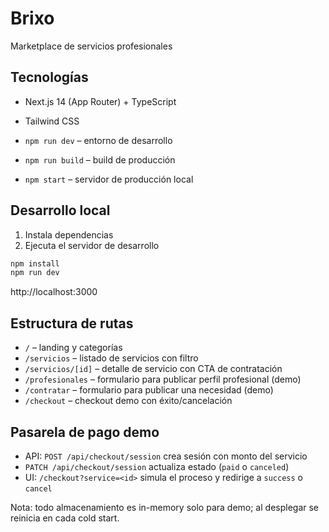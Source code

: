 # Brixo

Marketplace de servicios profesionales

## Tecnologías
- Next.js 14 (App Router) + TypeScript
- Tailwind CSS

- `npm run dev` – entorno de desarrollo
- `npm run build` – build de producción
- `npm start` – servidor de producción local

## Desarrollo local

1. Instala dependencias
2. Ejecuta el servidor de desarrollo

```powershell
npm install
npm run dev
```
 http://localhost:3000

## Estructura de rutas
- `/` – landing y categorías
- `/servicios` – listado de servicios con filtro
- `/servicios/[id]` – detalle de servicio con CTA de contratación
- `/profesionales` – formulario para publicar perfil profesional (demo)
- `/contratar` – formulario para publicar una necesidad (demo)
- `/checkout` – checkout demo con éxito/cancelación

## Pasarela de pago demo
- API: `POST /api/checkout/session` crea sesión con monto del servicio
- `PATCH /api/checkout/session` actualiza estado (`paid` o `canceled`)
- UI: `/checkout?service=<id>` simula el proceso y redirige a `success` o `cancel`

Nota: todo almacenamiento es in-memory solo para demo; al desplegar se reinicia en cada cold start.

